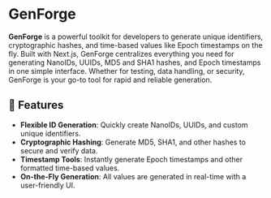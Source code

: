 # GenForge

**GenForge** is a powerful toolkit for developers to generate unique identifiers, cryptographic hashes, and time-based values like Epoch timestamps on the fly. Built with Next.js, GenForge centralizes everything you need for generating NanoIDs, UUIDs, MD5 and SHA1 hashes, and Epoch timestamps in one simple interface. Whether for testing, data handling, or security, GenForge is your go-to tool for rapid and reliable generation.

## 🚀 Features

- **Flexible ID Generation**: Quickly create NanoIDs, UUIDs, and custom unique identifiers.
- **Cryptographic Hashing**: Generate MD5, SHA1, and other hashes to secure and verify data.
- **Timestamp Tools**: Instantly generate Epoch timestamps and other formatted time-based values.
- **On-the-Fly Generation**: All values are generated in real-time with a user-friendly UI.
